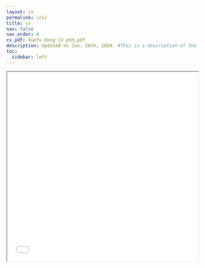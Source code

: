 ```yaml
---
layout: cv
permalink: /cv/
title: cv
nav: false
nav_order: 4
cv_pdf: Xuefu Dong CV phd.pdf
description: Updated on Jun. 20th, 2024. #This is a description of the page. You can modify it in '_pages/cv.md'. You can also change or remove the top pdf download button.
toc:
  sidebar: left
---
```

<iframe src="Xuefu Dong CV phd.pdf" width="100%" height="500px">
    This browser does not support PDFs. Please download the PDF to view it: <a href="Xuefu Dong CV phd">Download PDF</a>.
</iframe>
